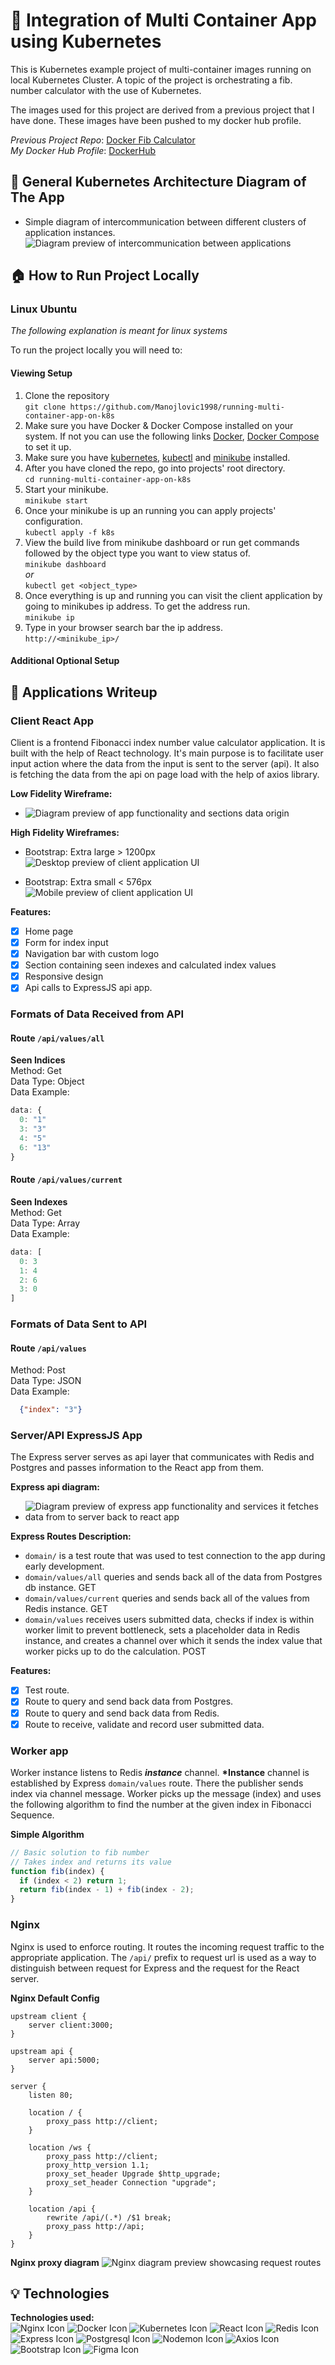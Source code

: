 # :whale: Integration of Multi Container App using Kubernetes

This is Kubernetes example project of multi-container images running on local Kubernetes Cluster. A topic of the project is orchestrating a fib. number calculator with the use of Kubernetes.

The images used for this project are derived from a previous project that I have done. These images have been pushed to my docker hub profile.

_Previous Project Repo_: [Docker Fib Calculator](https://github.com/Manojlovic1998/docker-fib-calculator)  
_My Docker Hub Profile_: [DockerHub](https://hub.docker.com/u/manojlovic1998)

## :office: General Kubernetes Architecture Diagram of The App

- Simple diagram of intercommunication between different clusters of application instances.
  ![Diagram preview of intercommunication between applications](/assets/diagrams/general-architecture-k8s.png)

## :house: How to Run Project Locally

### Linux Ubuntu

_The following explanation is meant for linux systems_

To run the project locally you will need to:

#### Viewing Setup

1. Clone the repository  
   `git clone https://github.com/Manojlovic1998/running-multi-container-app-on-k8s`
2. Make sure you have Docker & Docker Compose installed on your system. If not you can use the following links [Docker](https://docs.docker.com/get-docker/), [Docker Compose](https://docs.docker.com/compose/install/) to set it up.
3. Make sure you have [kubernetes](https://ubuntu.com/kubernetes/install), [kubectl](https://kubernetes.io/docs/tasks/tools/install-kubectl-linux/) and [minikube](https://minikube.sigs.k8s.io/docs/start/) installed.
4. After you have cloned the repo, go into projects' root directory.  
   `cd running-multi-container-app-on-k8s `
5. Start your minikube.  
   `minikube start`
6. Once your minikube is up an running you can apply projects' configuration.  
   `kubectl apply -f k8s`
7. View the build live from minikube dashboard or run get commands followed by the object type you want to view status of.  
   `minikube dashboard`  
   _or_  
   `kubectl get <object_type>`
8. Once everything is up and running you can visit the client application by going to minikubes ip address. To get the address run.  
   `minikube ip`
9. Type in your browser search bar the ip address.  
   `http://<minikube_ip>/`

#### Additional Optional Setup

## :pencil: Applications Writeup

### **Client React App**

Client is a frontend Fibonacci index number value calculator application. It is built with the help of React technology. It's main purpose is to facilitate user input action where the data from the input is sent to the server (api). It also is fetching the data from the api on page load with the help of axios library.

**Low Fidelity Wireframe:**

- ![Diagram preview of app functionality and sections data origin](/assets/diagrams/client-low-fid.drawio.png)

**High Fidelity Wireframes:**

- Bootstrap: Extra large > 1200px
  ![Desktop preview of client application UI](/assets/wireframes/bootstrap-extra-large-1200px.png)

- Bootstrap: Extra small < 576px
  <br>
  ![Mobile preview of client application UI](/assets/wireframes/bootstrap-extra-small-576px.png)

**Features:**

- [x] Home page
- [x] Form for index input
- [x] Navigation bar with custom logo
- [x] Section containing seen indexes and calculated index values
- [x] Responsive design
- [x] Api calls to ExpressJS api app.

### **Formats of Data Received from API**

#### **Route `/api/values/all`**

**Seen Indices**  
Method: Get  
Data Type: Object  
Data Example:

```JavaScript
data: {
  0: "1"
  3: "3"
  4: "5"
  6: "13"
}
```

#### **Route `/api/values/current`**

**Seen Indexes**  
Method: Get  
Data Type: Array  
Data Example:

```JavaScript
data: [
  0: 3
  1: 4
  2: 6
  3: 0
]
```

### **Formats of Data Sent to API**

#### **Route `/api/values`**

Method: Post  
Data Type: JSON  
Data Example:

```JSON
  {"index": "3"}
```

### **Server/API ExpressJS App**

The Express server serves as api layer that communicates with Redis and Postgres and passes information to the React app from them.

**Express api diagram:**

- ![Diagram preview of express app functionality and services it fetches data from to server back to react app](/assets/diagrams/express-diagram.drawio.png)

**Express Routes Description:**

- `domain/` is a test route that was used to test connection to the app during early development.
- `domain/values/all` queries and sends back all of the data from Postgres db instance. GET
- `domain/values/current` queries and sends back all of the values from Redis instance. GET
- `domain/values` receives users submitted data, checks if index is within worker limit to prevent bottleneck, sets a placeholder data in Redis instance, and creates a channel over which it sends the index value that worker picks up to do the calculation. POST

**Features:**

- [x] Test route.
- [x] Route to query and send back data from Postgres.
- [x] Route to query and send back data from Redis.
- [x] Route to receive, validate and record user submitted data.

### **Worker app**

Worker instance listens to Redis **_instance_** channel. **\*Instance** channel is established by Express `domain/values` route. There the publisher sends index via channel message. Worker picks up the message (index) and uses the following algorithm to find the number at the given index in Fibonacci Sequence.

**Simple Algorithm**

```javascript
// Basic solution to fib number
// Takes index and returns its value
function fib(index) {
  if (index < 2) return 1;
  return fib(index - 1) + fib(index - 2);
}
```

### **Nginx**

Nginx is used to enforce routing. It routes the incoming request traffic to the appropriate application. The `/api/` prefix to request url is used as a way to distinguish between request for Express and the request for the React server.

**Nginx Default Config**

```
upstream client {
    server client:3000;
}

upstream api {
    server api:5000;
}

server {
    listen 80;

    location / {
        proxy_pass http://client;
    }

    location /ws {
        proxy_pass http://client;
        proxy_http_version 1.1;
        proxy_set_header Upgrade $http_upgrade;
        proxy_set_header Connection "upgrade";
    }

    location /api {
        rewrite /api/(.*) /$1 break;
        proxy_pass http://api;
    }
}
```

**Nginx proxy diagram**
![Nginx diagram preview showcasing request routes](/assets/diagrams/nginx-proxy-diagram.png)

## :bulb: Technologies

**Technologies used:**
<br>
![Nginx Icon](/assets/technologies/nginx.png)
![Docker Icon](/assets/technologies/docker.png)
![Kubernetes Icon](/assets/technologies/kubernetes.png)
![React Icon](/assets/technologies/react.png)
![Redis Icon](/assets/technologies/redis.png)
![Express Icon](/assets/technologies/expressjs.png)
![Postgresql Icon](/assets/technologies/postgresql.png)
![Nodemon Icon](/assets/technologies/nodemon.png)
![Axios Icon](/assets/technologies/axios.png)
![Bootstrap Icon](/assets/technologies/bootstrap.png)
![Figma Icon](/assets/technologies/figma.png)
